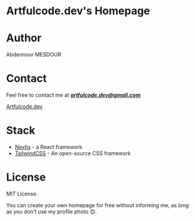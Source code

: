 # Artfulcode.dev's Homepage

# Author

Abdennour MESDOUR

# Contact

Feel free to contact me at ***artfulcode.dev@gmail.com***

[Artfulcode.dev](https://artfulcode.dev)

# Stack

- [Nextjs](https://nextjs.org) - a React framework
- [TailwindCSS](https://tailwindcss.com) - An open-source CSS framework

# License

MIT License.

You can create your own homepage for free without informing me, as long as you don't use my profile photo 😊.

